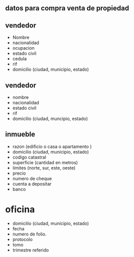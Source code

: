 ## datos para compra venta de propiedad

## vendedor
- Nombre
- nacionalidad
- ocupacion
- estado civil
- cedula
- rif
- domicilio (ciudad, municipio, estado)

## vendedor
- nombre 
- nacionalidad
- estado civil 
- rif 
- domicilio (ciudad, muncipio, estado)

## inmueble
- razon (edificio o casa o apartamento )
- domicilio (ciudad, municipio, estado)
- codigo catastral
- superficie (cantidad en metros)
- limites (norte, sur, este, oeste)
- precio 
- numero de cheque
- cuenta a depositar
- banco

# oficina
- domicilio (ciudad, municipio, estado)
- fecha
- numero de folio.
- protocolo
- tomo
- trimestre referido
